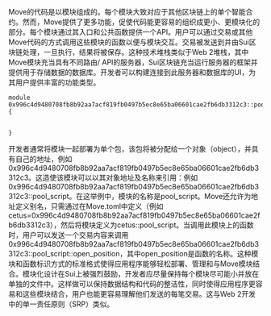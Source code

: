 Move的代码是以模块组成的。每个模块大致对应于其他区块链上的单个智能合约。然而，Move提供了更多功能，促使代码能更容易的组织成更小、更模块化的部分。每个模块通过其入口和公共函数提供一个API。用户可以通过交易或其他Move代码的方式调用这些模块的函数以便与模块交互。交易被发送到并由Sui区块链处理，一旦执行，结果将被保存。这种技术堆栈类似于Web 2堆栈，其中Move模块充当具有不同路由/ API的服务器，Sui区块链充当运行服务器的框架并提供用于存储数据的数据库。开发者可以构建连接到此服务器和数据库的UI，为其用户提供丰富的功能类型。

```move
module 0x996c4d9480708fb8b92aa7acf819fb0497b5ec8e65ba06601cae2fb6db3312c3::pool_script {


}
```

开发者通常将模块一起部署为单个包，该包将被分配给一个对象（object），并具有自己的地址，例如0x996c4d9480708fb8b92aa7acf819fb0497b5ec8e65ba06601cae2fb6db3312c3。这造使该模块可以以其对象地址及名称来引用：例如0x996c4d9480708fb8b92aa7acf819fb0497b5ec8e65ba06601cae2fb6db3312c3::pool_script。在这举例中，模块的名称是pool_script。Move还允许为地址定义别名，只需通过在Move.toml中定义（例如cetus=0x996c4d9480708fb8b92aa7acf819fb0497b5ec8e65ba06601cae2fb6db3312c3），然后将模块定义为cetus::pool_script。当调用此模块上的函数时，用户可以发送一个交易内容来调用0x996c4d9480708fb8b92aa7acf819fb0497b5ec8e65ba06601cae2fb6db3312c3::pool_script::open_position，其中open_position是函数的名称。这种模块和函数标识方式的标准格式使得应用程序能够轻松部署、管理和与Move模块结合。模块化设计在Sui上被强烈鼓励，开发者应尽量保持每个模块尽可能小并放在单独的文件中。这样做可以保持数据结构和代码的整洁性，同时使得应用程序更容易和这些模块结合，用户也能更容易理解他们发送的每笔交易。这与Web 2开发中的单一责任原则（SRP）类似。